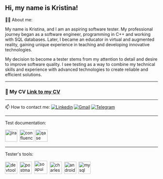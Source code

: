 ## Hi, my name is Kristina!

👨‍💻 About me:

My name is Kristina, and I am an aspiring software tester. My professional journey began as a software engineer, programming in C++ and working with SQL databases. Later, I became an educator in virtual and augmented reality, gaining unique experience in teaching and developing innovative technologies.

My decision to become a tester stems from my attention to detail and desire to improve software quality. I see testing as a way to combine my technical skills and experience with advanced technologies to create reliable and efficient solutions.

---
### 📃 My CV [Link to my CV](https://drive.google.com/file/d/1f-6sR-G_rWi7ETvSiYSY5RcE4FIR9yfU/view?usp=drive_link)
---
📫 How to contact me: [![Linkedin](https://img.shields.io/badge/-@shakhvorostova-blue?style=for-the-badge&logo=Linkedin)](www.linkedin.com/in/kristina-shakhvorostova) [![Gmail](https://img.shields.io/badge/-Gmail-red?style=for-the-badge&logo=Gmail&logoColor=ffffff)](kristina@dipteam.com) [![Telegram](https://img.shields.io/badge/-Telegram-blue?style=for-the-badge&logo=Telegram&logoColor=ffffff)](https://t.me/PayPinki)

---

Test documentation:
<div>
  <img src="https://cdn.jsdelivr.net/gh/devicons/devicon/icons/jira/jira-original.svg" title="jira" alt="jira" width="40" height="40"/>&nbsp
  <img width="48" height="40" src="https://img.icons8.com/fluency/40/confluence.png" title="confluence" alt="confluence"/>
  <img src="https://luna1.co/eb0187.png" title="qase" alt="qase" width="40" height="40"/>&nbsp
 </div>

---

Tester's tools:
  <div>
    <img src="https://d33wubrfki0l68.cloudfront.net/38b5c953a4667366685d55db55d057c86db1fc54/a0fdc/static/acae6b24d940347661ca901ea07f47c1/chrome-dev-logo-icon.png" title="devtools" alt="devtools" width="40" height="40"/>&nbsp
    <img src="https://www.vectorlogo.zone/logos/getpostman/getpostman-icon.svg" title="postman" alt="postman" width="40" height="40"/>&nbsp
    <img src="https://static0.smartbear.co/smartbearbrand/media/images/home/soapui-icon.svg" title="soapui" alt="soapui" width="43" height="43"/>&nbsp
    <img src="https://cdn.icon-icons.com/icons2/3053/PNG/512/charles_proxy_macos_bigsur_icon_190302.png" title="charles-proxy" alt="charles-proxy" width="40" height="40"/>&nbsp
    <img src="https://cdn.jsdelivr.net/gh/devicons/devicon/icons/androidstudio/androidstudio-original.svg" title="android-studio" alt="android-studio" width="40" height="40"/>&nbsp
    <img src="https://cdn.jsdelivr.net/gh/devicons/devicon/icons/mysql/mysql-original.svg" title="mysql" alt="mysql" width="40" height="40"/>&nbsp
</div>

